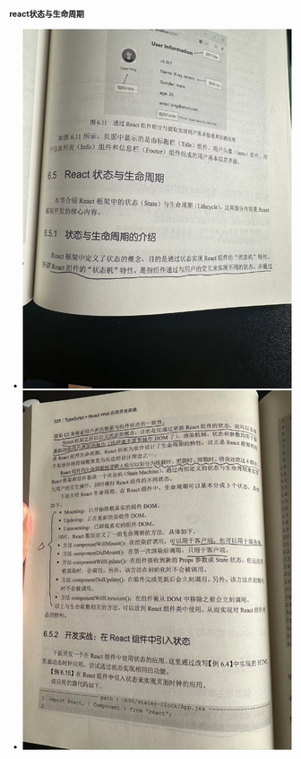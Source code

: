 #### react状态与生命周期

- ![11728356861_.pic.jpg](images/zs/11728356861_.pic.jpg)
- ![21728356863_.pic.jpg](images/zs/21728356863_.pic.jpg)